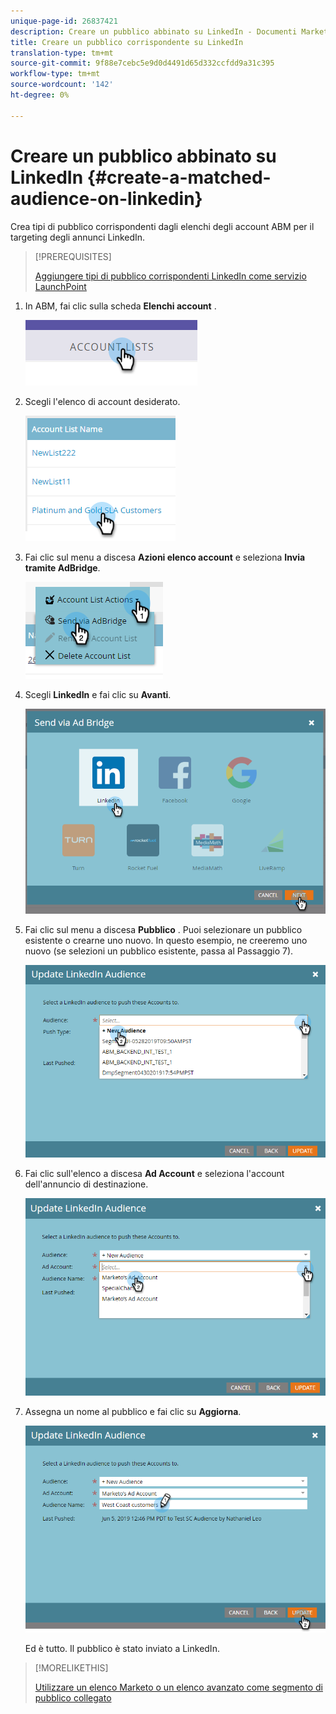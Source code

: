 ```yaml
---
unique-page-id: 26837421
description: Creare un pubblico abbinato su LinkedIn - Documenti Marketo - Documentazione del prodotto
title: Creare un pubblico corrispondente su LinkedIn
translation-type: tm+mt
source-git-commit: 9f88e7cebc5e9d0d4491d65d332ccfdd9a31c395
workflow-type: tm+mt
source-wordcount: '142'
ht-degree: 0%

---
```



# Creare un pubblico abbinato su LinkedIn {#create-a-matched-audience-on-linkedin}

Crea tipi di pubblico corrispondenti dagli elenchi degli account ABM per il targeting degli annunci LinkedIn.

>[!PREREQUISITES]
>
>[Aggiungere tipi di pubblico corrispondenti LinkedIn come servizio LaunchPoint](/help/marketo/product-docs/demand-generation/ad-network-integrations/add-linkedin-matched-audiences-as-a-launchpoint-service.md)

1. In ABM, fai clic sulla scheda **Elenchi account** .

   ![](assets/one-1.png)

1. Scegli l&#39;elenco di account desiderato.

   ![](assets/two.png)

1. Fai clic sul menu a discesa **Azioni elenco account** e seleziona **Invia tramite AdBridge**.

   ![](assets/three-1.png)

1. Scegli **LinkedIn** e fai clic su **Avanti**.

   ![](assets/four-1.png)

1. Fai clic sul menu a discesa **Pubblico** . Puoi selezionare un pubblico esistente o crearne uno nuovo. In questo esempio, ne creeremo uno nuovo (se selezioni un pubblico esistente, passa al Passaggio 7).

   ![](assets/five-1.png)

1. Fai clic sull&#39;elenco a discesa **Ad Account** e seleziona l&#39;account dell&#39;annuncio di destinazione.

   ![](assets/six-1.png)

1. Assegna un nome al pubblico e fai clic su **Aggiorna**.

   ![](assets/seven.png)

   Ed è tutto. Il pubblico è stato inviato a LinkedIn.

>[!MORELIKETHIS]
>
>[Utilizzare un elenco Marketo o un elenco avanzato come segmento di pubblico collegato](/help/marketo/product-docs/demand-generation/social/social-functions/use-a-marketo-list-or-smart-list-as-a-linkedin-audience-segment.md)
